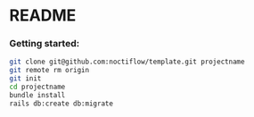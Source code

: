 # README

### Getting started:

```bash
git clone git@github.com:noctiflow/template.git projectname
git remote rm origin
git init
cd projectname
bundle install
rails db:create db:migrate
```
